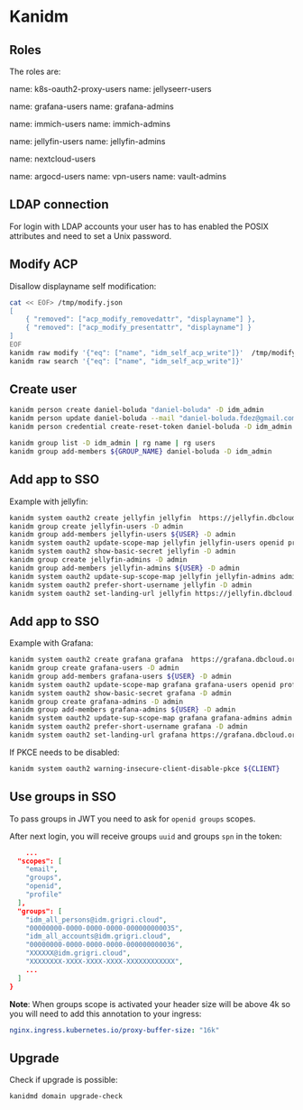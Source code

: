 # Kanidm

## Roles
The roles are:

name: k8s-oauth2-proxy-users
name: jellyseerr-users


name: grafana-users
name: grafana-admins

name: immich-users
name: immich-admins

name: jellyfin-users
name: jellyfin-admins

name: nextcloud-users


name: argocd-users
name: vpn-users
name: vault-admins

## LDAP connection

For login with LDAP accounts your user has to has enabled the POSIX attributes and need to set a Unix password.

## Modify ACP

Disallow displayname self modification:

```bash
cat << EOF> /tmp/modify.json
[
    { "removed": ["acp_modify_removedattr", "displayname"] },
    { "removed": ["acp_modify_presentattr", "displayname"] }
]
EOF
kanidm raw modify '{"eq": ["name", "idm_self_acp_write"]}'  /tmp/modify.json
kanidm raw search '{"eq": ["name", "idm_self_acp_write"]}'
```

## Create user

```bash
kanidm person create daniel-boluda "daniel-boluda" -D idm_admin
kanidm person update daniel-boluda --mail "daniel-boluda.fdez@gmail.com" -D idm_admin
kanidm person credential create-reset-token daniel-boluda -D idm_admin

kanidm group list -D idm_admin | rg name | rg users
kanidm group add-members ${GROUP_NAME} daniel-boluda -D idm_admin
```

## Add app to SSO

Example with jellyfin:

```bash
kanidm system oauth2 create jellyfin jellyfin  https://jellyfin.dbcloud.org/login/generic_oauth -D admin
kanidm group create jellyfin-users -D admin
kanidm group add-members jellyfin-users ${USER} -D admin
kanidm system oauth2 update-scope-map jellyfin jellyfin-users openid profile email -D admin
kanidm system oauth2 show-basic-secret jellyfin -D admin
kanidm group create jellyfin-admins -D admin
kanidm group add-members jellyfin-admins ${USER} -D admin
kanidm system oauth2 update-sup-scope-map jellyfin jellyfin-admins admin -D admin
kanidm system oauth2 prefer-short-username jellyfin -D admin
kanidm system oauth2 set-landing-url jellyfin https://jellyfin.dbcloud.org/login/generic_oauth
```

## Add app to SSO

Example with Grafana:

```bash
kanidm system oauth2 create grafana grafana  https://grafana.dbcloud.org/login/generic_oauth -D admin
kanidm group create grafana-users -D admin
kanidm group add-members grafana-users ${USER} -D admin
kanidm system oauth2 update-scope-map grafana grafana-users openid profile email -D admin
kanidm system oauth2 show-basic-secret grafana -D admin
kanidm group create grafana-admins -D admin
kanidm group add-members grafana-admins ${USER} -D admin
kanidm system oauth2 update-sup-scope-map grafana grafana-admins admin -D admin
kanidm system oauth2 prefer-short-username grafana -D admin
kanidm system oauth2 set-landing-url grafana https://grafana.dbcloud.org/login/generic_oauth
```

If PKCE needs to be disabled:

```bash
kanidm system oauth2 warning-insecure-client-disable-pkce ${CLIENT}
```

## Use groups in SSO

To pass groups in JWT you need to ask for `openid groups` scopes.

After next login, you will receive groups `uuid` and groups `spn` in the token:

```json
    ...
  "scopes": [
    "email",
    "groups",
    "openid",
    "profile"
  ],
  "groups": [
    "idm_all_persons@idm.grigri.cloud",
    "00000000-0000-0000-0000-000000000035",
    "idm_all_accounts@idm.grigri.cloud",
    "00000000-0000-0000-0000-000000000036",
    "XXXXXX@idm.grigri.cloud",
    "XXXXXXXX-XXXX-XXXX-XXXX-XXXXXXXXXXXX",
    ...
  ]
}
```

**Note**: When groups scope is activated your header size will be above 4k so you will need to add
this annotation to your ingress:

```yaml
nginx.ingress.kubernetes.io/proxy-buffer-size: "16k"
```

## Upgrade

Check if upgrade is possible:

```bash
kanidmd domain upgrade-check
```
